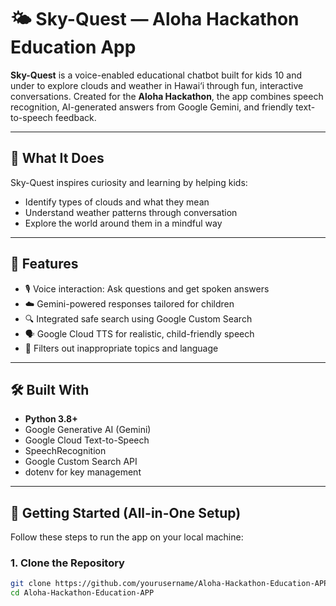 # 🌤️ Sky-Quest — Aloha Hackathon Education App

**Sky-Quest** is a voice-enabled educational chatbot built for kids 10 and under to explore clouds and weather in Hawai‘i through fun, interactive conversations. Created for the **Aloha Hackathon**, the app combines speech recognition, AI-generated answers from Google Gemini, and friendly text-to-speech feedback.

---

## 🧠 What It Does

Sky-Quest inspires curiosity and learning by helping kids:
- Identify types of clouds and what they mean
- Understand weather patterns through conversation
- Explore the world around them in a mindful way

---

## 🧩 Features

- 🎙️ Voice interaction: Ask questions and get spoken answers
- ☁️ Gemini-powered responses tailored for children
- 🔍 Integrated safe search using Google Custom Search
- 🗣️ Google Cloud TTS for realistic, child-friendly speech
- 🔐 Filters out inappropriate topics and language

---

## 🛠️ Built With

- **Python 3.8+**
- Google Generative AI (Gemini)
- Google Cloud Text-to-Speech
- SpeechRecognition
- Google Custom Search API
- dotenv for key management

---

## 🚀 Getting Started (All-in-One Setup)

Follow these steps to run the app on your local machine:

### 1. Clone the Repository

```bash
git clone https://github.com/yourusername/Aloha-Hackathon-Education-APP.git
cd Aloha-Hackathon-Education-APP
